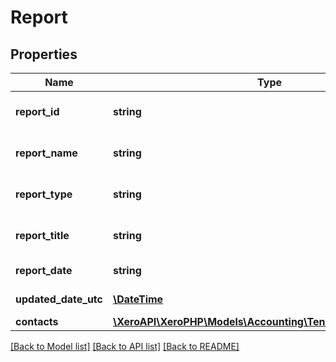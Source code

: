 # Report

## Properties
Name | Type | Description | Notes
------------ | ------------- | ------------- | -------------
**report_id** | **string** | See Prepayment Types | [optional] 
**report_name** | **string** | See Prepayment Types | [optional] 
**report_type** | **string** | See Prepayment Types | [optional] 
**report_title** | **string** | See Prepayment Types | [optional] 
**report_date** | **string** | Date of report | [optional] 
**updated_date_utc** | [**\DateTime**](\DateTime.md) | Updated Date | [optional] 
**contacts** | [**\XeroAPI\XeroPHP\Models\Accounting\TenNinteyNineContact[]**](TenNinteyNineContact.md) |  | [optional] 

[[Back to Model list]](../README.md#documentation-for-models) [[Back to API list]](../README.md#documentation-for-api-endpoints) [[Back to README]](../README.md)


